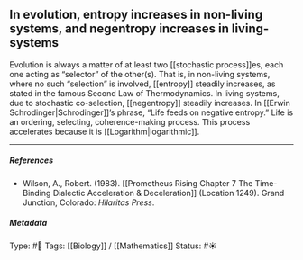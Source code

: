 ## In evolution, entropy increases in non-living systems, and negentropy increases in living-systems   # 

Evolution is always a matter of at least two [[stochastic process]]es, each one acting as “selector” of the other(s). That is, in non-living systems, where no such “selection” is involved, [[entropy]] steadily increases, as stated in the famous Second Law of Thermodynamics. In living systems, due to stochastic co-selection, [[negentropy]] steadily increases. In [[Erwin Schrodinger|Schrodinger]]’s phrase, “Life feeds on negative entropy.” Life is an ordering, selecting, coherence-making process. This process accelerates because it is [[Logarithm|logarithmic]].

___

##### References

- Wilson, A., Robert. (1983). [[Prometheus Rising Chapter 7 The Time-Binding Dialectic Acceleration & Deceleration]] (Location 1249). Grand Junction, Colorado: _Hilaritas Press_.

##### Metadata

Type: #🔴 
Tags: [[Biology]] / [[Mathematics]]
Status: #☀️ 